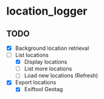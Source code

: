 # location_logger

## TODO
- [x] Background location retrieval
- [ ] List locations
  - [x] Display locations
  - [ ] List more locations
  - [ ] Load new locations (Refresh)
- [x] Export locations
  - [x] Exiftool Geotag
